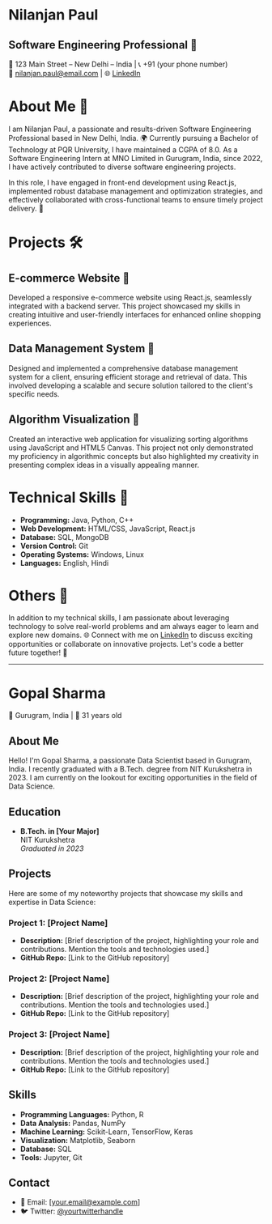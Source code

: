 # Nilanjan Paul

## Software Engineering Professional 🚀

📍 123 Main Street – New Delhi – India  | 📞 +91 (your phone number)  
📧 nilanjan.paul@email.com  | 🌐 [LinkedIn](www.linkedin.com/in/nilanjanpaul)


# About Me 🚀

I am Nilanjan Paul, a passionate and results-driven Software Engineering Professional based in New Delhi, India. 🌍 Currently pursuing a Bachelor of Technology at PQR University, I have maintained a CGPA of 8.0. As a Software Engineering Intern at MNO Limited in Gurugram, India, since 2022, I have actively contributed to diverse software engineering projects.

In this role, I have engaged in front-end development using React.js, implemented robust database management and optimization strategies, and effectively collaborated with cross-functional teams to ensure timely project delivery. 🤝

# Projects 🛠️

## E-commerce Website 🛒
Developed a responsive e-commerce website using React.js, seamlessly integrated with a backend server. This project showcased my skills in creating intuitive and user-friendly interfaces for enhanced online shopping experiences.

## Data Management System 💾
Designed and implemented a comprehensive database management system for a client, ensuring efficient storage and retrieval of data. This involved developing a scalable and secure solution tailored to the client's specific needs.

## Algorithm Visualization 🔄
Created an interactive web application for visualizing sorting algorithms using JavaScript and HTML5 Canvas. This project not only demonstrated my proficiency in algorithmic concepts but also highlighted my creativity in presenting complex ideas in a visually appealing manner.

# Technical Skills 🧰

* **Programming:** Java, Python, C++
* **Web Development:** HTML/CSS, JavaScript, React.js
* **Database:** SQL, MongoDB
* **Version Control:** Git
* **Operating Systems:** Windows, Linux
* **Languages:** English, Hindi

# Others 🌟

In addition to my technical skills, I am passionate about leveraging technology to solve real-world problems and am always eager to learn and explore new domains. 🌐 Connect with me on [LinkedIn](www.linkedin.com/in/nilanjanpaul) to discuss exciting opportunities or collaborate on innovative projects. Let's code a better future together! 🚀


---


# Gopal Sharma

📍 Gurugram, India | 📅 31 years old

## About Me

Hello! I'm Gopal Sharma, a passionate Data Scientist based in Gurugram, India. I recently graduated with a B.Tech. degree from NIT Kurukshetra in 2023. I am currently on the lookout for exciting opportunities in the field of Data Science.

## Education

- **B.Tech. in [Your Major]**  
  NIT Kurukshetra  
  *Graduated in 2023*

## Projects

Here are some of my noteworthy projects that showcase my skills and expertise in Data Science:

### Project 1: [Project Name]

- **Description:** [Brief description of the project, highlighting your role and contributions. Mention the tools and technologies used.]
- **GitHub Repo:** [Link to the GitHub repository]

### Project 2: [Project Name]

- **Description:** [Brief description of the project, highlighting your role and contributions. Mention the tools and technologies used.]
- **GitHub Repo:** [Link to the GitHub repository]

### Project 3: [Project Name]

- **Description:** [Brief description of the project, highlighting your role and contributions. Mention the tools and technologies used.]
- **GitHub Repo:** [Link to the GitHub repository]

## Skills

- **Programming Languages:** Python, R
- **Data Analysis:** Pandas, NumPy
- **Machine Learning:** Scikit-Learn, TensorFlow, Keras
- **Visualization:** Matplotlib, Seaborn
- **Database:** SQL
- **Tools:** Jupyter, Git

## Contact

- 📧 Email: [your.email@example.com]
- 🐦 Twitter: [@yourtwitterhandle](https://twitter.com/yourtwitterhandle)
